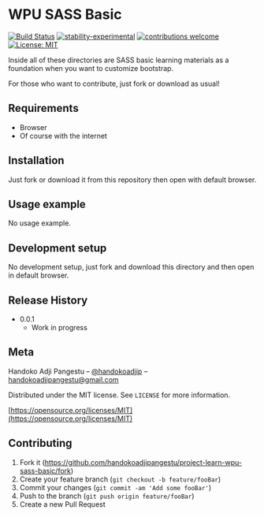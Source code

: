 # WPU SASS Basic

[![Build Status](https://travis-ci.org/dwyl/esta.svg?branch=master)](https://github.com/handokoadjipangestu/project-learn-wpu-sass-basic)
[![stability-experimental](https://img.shields.io/badge/stability-experimental-orange.svg)](https://github.com/handokoadjipangestu/project-learn-wpu-sass-basic)
[![contributions welcome](https://img.shields.io/badge/contributions-welcome-brightgreen.svg?style=flat)](https://github.com/handokoadjipangestu/project-learn-wpu-sass-basic/fork)
[![License: MIT](https://img.shields.io/badge/License-MIT-yellow.svg)](https://opensource.org/licenses/MIT)

Inside all of these directories are SASS basic learning materials as a foundation when you want to customize bootstrap.

For those who want to contribute, just fork or download as usual!

## Requirements

- Browser
- Of course with the internet

## Installation

Just fork or download it from this repository then open with default browser.

## Usage example

No usage example.

## Development setup

No development setup, just fork and download this directory and then open in default browser.

## Release History

- 0.0.1
  - Work in progress

## Meta

Handoko Adji Pangestu – [@handokoadjip](https://www.instagram.com/handokoadp/) – handokoadjipangestu@gmail.com

Distributed under the MIT license. See `LICENSE` for more information.

[https://opensource.org/licenses/MIT](https://opensource.org/licenses/MIT)

## Contributing

1. Fork it (<https://github.com/handokoadjipangestu/project-learn-wpu-sass-basic/fork>)
2. Create your feature branch (`git checkout -b feature/fooBar`)
3. Commit your changes (`git commit -am 'Add some fooBar'`)
4. Push to the branch (`git push origin feature/fooBar`)
5. Create a new Pull Request
